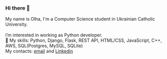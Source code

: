 ### Hi there 👋

My name is Olha, I'm a Computer Science student in Ukrainian Catholic University.<br>
<br>
I’m interested in working as Python developer.<br>
🌱 My skills: Python, Django, Flask, REST API, HTML/CSS, JavaScript, C++, AWS, SQL(Postgres, MySQL, SQLite)<br>
My contacts: [email](onahurna@gmail.com) and [Linkedin](https://www.linkedin.com/in/olha-nahurna-864396277/?originalSubdomain=ua)
<!--
**linndfors/linndfors** is a ✨ _special_ ✨ repository because its `README.md` (this file) appears on your GitHub profile.

Here are some ideas to get you started:

- 🔭 I’m currently working on ...
- 🌱 I’m currently learning ...
- 👯 I’m looking to collaborate on ...
- 🤔 I’m looking for help with ...
- 💬 Ask me about ...
- 📫 How to reach me: ...
- 😄 Pronouns: ...
- ⚡ Fun fact: ...
-->
